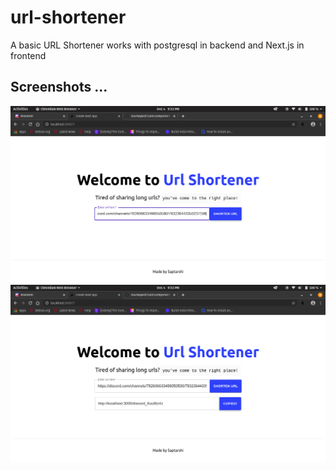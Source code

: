 # url-shortener

A basic URL Shortener works with postgresql in backend and Next.js in frontend

## Screenshots ...

<img src="./assets/ss1.png">
<img src="./assets/ss2.png">
